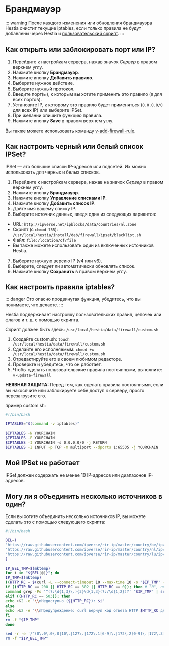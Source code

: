 # Брандмауэр

::: warning
После каждого изменения или обновления брандмауэра Hestia очистит текущие iptables, если только правила не будут добавлены через Hestia и [пользовательский скрипт](#how-can-i-customize-iptables-rules).
:::

## Как открыть или заблокировать порт или IP?

1. Перейдите к настройкам сервера, нажав значок <i class="fas fa-fw fa-cog"><span class="visually-hidden">Сервер</span></i> в правом верхнем углу.
2. Нажмите кнопку **<i class="fas fa-fw fa-shield-alt"></i> Брандмауэр**.
3. Нажмите кнопку **<i class="fas fa-fw fa-plus-circle"></i> Добавить правило**.
4. Выберите нужное действие.
5. Выберите нужный протокол.
6. Введите порт(ы), к которым вы хотите применить это правило (`0` для всех портов).
7. Установите IP, к которому это правило будет применяться (`0.0.0.0/0` для всех IP) или выберите IPSet.
8. При желании опишите функцию правила.
9. Нажмите кнопку **<i class="fas fa-fw fa-save"></i> Save** в правом верхнем углу.

Вы также можете использовать команду [v-add-firewall-rule](../reference/cli.md#v-add-firewall-rule).

## Как настроить черный или белый список IPSet?

IPSet — это большие списки IP-адресов или подсетей. Их можно использовать для черных и белых списков.

1. Перейдите к настройкам сервера, нажав на значок <i class="fas fa-fw fa-cog"><span class="visually-hidden">Сервер</span></i> в правом верхнем углу.
2. Нажмите кнопку **<i class="fas fa-fw fa-shield-alt"></i> Брандмауэр**.
3. Нажмите кнопку **<i class="fas fa-fw fa-list"></i> Управление списками IP**.
4. Нажмите кнопку **<i class="fas fa-fw fa-plus-circle"></i> Добавить список IP**.
5. Дайте имя вашему списку IP.
6. Выберите источник данных, введя один из следующих вариантов:
- URL: `http://ipverse.net/ipblocks/data/countries/nl.zone`
- Скрипт (с `chmod 755`): `/usr/local/hestia/install/deb/firewall/ipset/blacklist.sh`
- Файл: `file:/location/of/file`
- Вы также можете использовать один из включенных источников Hestia.
7. Выберите нужную версию IP (v4 или v6).
8. Выберите, следует ли автоматически обновлять список.
9. Нажмите кнопку **<i class="fas fa-fw fa-save"></i> Сохранить** в правом верхнем углу.

## Как настроить правила iptables?

::: danger
Это опасно продвинутая функция, убедитесь, что вы понимаете, что делаете.
:::

Hestia поддерживает настройку пользовательских правил, цепочек или флагов и т. д. с помощью скрипта.

Скрипт должен быть здесь: `/usr/local/hestia/data/firewall/custom.sh`

1. Создайте custom.sh: `touch /usr/local/hestia/data/firewall/custom.sh`
2. Сделайте его исполняемым: `chmod +x /usr/local/hestia/data/firewall/custom.sh`
3. Отредактируйте его в своем любимом редакторе.
4. Проверьте и убедитесь, что он работает.
5. Чтобы сделать пользовательские правила постоянными, выполните: `v-update-firewall`

**НЕЯВНАЯ ЗАЩИТА:** Перед тем, как сделать правила постоянными, если вы накосячите или заблокируете себе доступ к серверу, просто перезагрузите его.

пример custom.sh:

```bash
#!/bin/bash

IPTABLES="$(command -v iptables)"

$IPTABLES -N YOURCHAIN
$IPTABLES -F YOURCHAIN
$IPTABLES -I YOURCHAIN ​​-s 0.0.0.0/0 -j RETURN
$IPTABLES -I INPUT -p TCP -m multiport --dports 1:65535 -j YOURCHAIN
```

## Мой IPSet не работает

IPSet должен содержать не менее 10 IP-адресов или диапазонов IP-адресов.

## Могу ли я объединить несколько источников в один?

Если вы хотите объединить несколько источников IP, вы можете сделать это с помощью следующего скрипта:

```bash
#!/bin/bash

BEL=(
"https://raw.githubusercontent.com/ipverse/rir-ip/master/country/be/ipv4-aggregated.txt"
"https://raw.githubusercontent.com/ipverse/rir-ip/master/country/nl/ipv4-aggregated.txt"
"https://raw.githubusercontent.com/ipverse/rir-ip/master/country/lu/ipv4-aggregated.txt"
)

IP_BEL_TMP=$(mktemp)
for i in "${BEL[@]}"; do
IP_TMP=$(mktemp)
((HTTP_RC = $(curl -L --connect-timeout 10 --max-time 10 -o "$IP_TMP" -s -w "%{http_code}" "$i")))
if ((HTTP_RC == 200 || HTTP_RC == 302 || HTTP_RC == 0)); then # "0", потому что file:/// возвращает 000
command grep -Po '^(?:\d{1,3}\.){3}\d{1,3}(?:/\d{1,2})?' "$IP_TMP" | sed -r 's/^0*([0-9]+)\.0*([0-9]+)\.0*([0-9]+)\.0*([0-9]+)$/\1.\2.\3.\4/' >> "$IP_BEL_TMP"
elif ((HTTP_RC == 503)); then
echo >&2 -e "\\nНедоступно (${HTTP_RC}): $i"
else
echo >&2 -e "\\nПредупреждение: curl вернул код ответа HTTP $HTTP_RC для URL $i"
fi
rm -f "$IP_TMP"
done

sed -r -e '/^(0\.0\.0\.0|10\.|127\.|172\.1[6-9]\.|172\.2[0-9]\.|172\.3[0-1]\.|192\.168\.|22[4-9]\.|23[0-9]\.)/d' "$IP_BEL_TMP" | sort -n | sort -mu
rm -f "$IP_BEL_TMP"
```